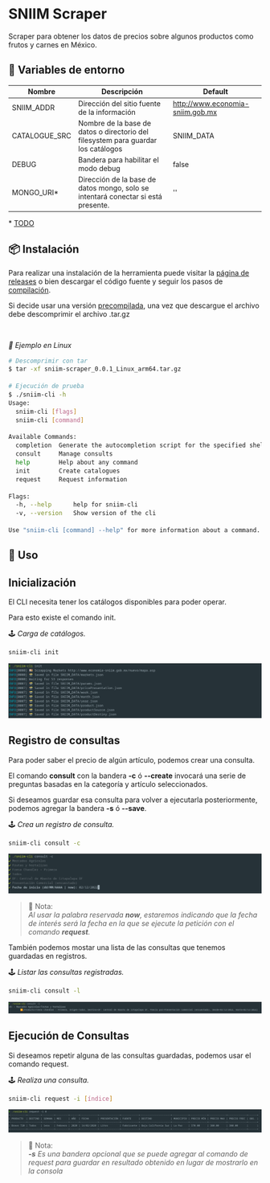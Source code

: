 # SNIIM Scraper

Scraper para obtener los datos de precios sobre algunos productos como frutos y carnes en México.


## 📄 Variables de entorno

| Nombre | Descripción | Default |
|--|--|--|
| SNIIM_ADDR | Dirección del sitio fuente de la información | http://www.economia-sniim.gob.mx |
| CATALOGUE_SRC | Nombre de la base de datos o directorio del  filesystem para guardar los catálogos | SNIIM_DATA |
| DEBUG | Bandera para habilitar el modo debug | false |
| MONGO_URI* | Dirección de la base de datos mongo, solo se intentará conectar si está presente. | '' |


\* [TODO](./docs/README.md)
## 📦 Instalación

Para realizar una instalación de la herramienta puede visitar la [página de releases](https://github.com/everitosan/sniim-scrapper/releases) o bien descargar el código fuente y seguir los pasos de [compilación](./docs/Compilation.md).

Si decide usar una versión [precompilada]((https://github.com/everitosan/sniim-scrapper/releases)), una vez que descargue el archivo debe descomprimir el archivo .tar.gz

<br>

*🐧 Ejemplo en Linux*
```bash
# Descomprimir con tar
$ tar -xf sniim-scraper_0.0.1_Linux_arm64.tar.gz

# Ejecución de prueba
$ ./sniim-cli -h                        
Usage:
  sniim-cli [flags]
  sniim-cli [command]

Available Commands:
  completion  Generate the autocompletion script for the specified shell
  consult     Manage consults
  help        Help about any command
  init        Create catalogues
  request     Request information

Flags:
  -h, --help      help for sniim-cli
  -v, --version   Show version of the cli

Use "sniim-cli [command] --help" for more information about a command.

```




## 🍇 Uso

Inicialización
---

El CLI necesita tener los catálogos disponibles para poder operar.

Para esto existe el comando init. 

🕹️ *Carga de catálogos.*

```bash
sniim-cli init
```
![](./docs/img/init.png)

Registro de consultas
---

Para poder saber el precio de algún artículo, podemos crear una consulta. 

El comando **consult** con la bandera **-c** ó **--create** invocará una serie de preguntas basadas en la categoría y artículo seleccionados.

Si deseamos guardar esa consulta para volver a ejecutarla posteriormente, podemos agregar la bandera **-s** ó **--save**.

🕹️ *Crea un registro de consulta.*

```bash
sniim-cli consult -c
```
![](./docs/img/consult--create.png)

> 📝 Nota:  
*Al usar la palabra reservada **now**, estaremos indicando que la fecha de interés será la fecha en la que se ejecute la petición con el comando **request**.*

También podemos mostar una lista de las consultas que tenemos guardadas en registros.

🕹️ *Listar las consultas registradas.*

```bash
sniim-cli consult -l
```

![](./docs/img/consult--list.png)

Ejecución de Consultas
---

Si deseamos repetir alguna de las consultas guardadas, podemos usar el comando request.

🕹️ *Realiza una consulta.*

```bash
sniim-cli request -i [índice]
```

![](./docs/img/request--index.png)

> 📝 Nota:  
***-s** Es una bandera opcional que se puede agregar al comando de request para guardar en resultado obtenido en lugar de mostrarlo en la consola*